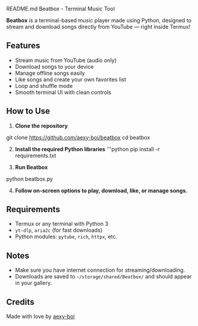 README.md
Beatbox - Terminal Music Tool

**Beatbox** is a terminal-based music player made using Python, designed to stream and download songs directly from YouTube — right inside Termux!

## Features

- Stream music from YouTube (audio only)
- Download songs to your device
- Manage offline songs easily
- Like songs and create your own favorites list
- Loop and shuffle mode
- Smooth terminal UI with clean controls

## How to Use

1. **Clone the repository**

git clone https://github.com/aexy-boi/beatbox
cd beatbox

2. **Install the required Python libraries**
'''python
pip install -r requirements.txt

3. **Run Beatbox**

python beatbox.py

4. **Follow on-screen options to play, download, like, or manage songs.**

## Requirements

- Termux or any terminal with Python 3
- `yt-dlp`, `aria2c` (for fast downloads)
- Python modules: `pytube`, `rich`, `httpx`, etc.

## Notes

- Make sure you have internet connection for streaming/downloading.
- Downloads are saved to `~/storage/shared/Beatbox/` and should appear in your gallery.

## Credits

Made with love by [aexy-boi](https://github.com/aexy-boi)
